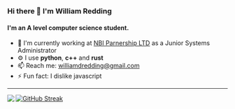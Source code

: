 ### Hi there 👋 I'm William Redding

#### I'm an A level computer science student.

- 🏢 I'm currently working at [NBI Parnership LTD](https://www.nbi.ac.uk/facilities/) as a Junior Systems Administrator
- ⚙️ I use **python**, **c++** and **rust**
- 📫 Reach me: williamdredding@gmail.com
- ⚡️ Fun fact: I dislike javascript
---
<img align="left" src="https://github-readme-stats.vercel.app/api/top-langs/?username=Spacerulerwill&theme=dark&layout=compact&langs_count=10">

[![GitHub Streak](https://streak-stats.demolab.com/?user=spacerulerwill&theme=dark)](https://git.io/streak-stats)
